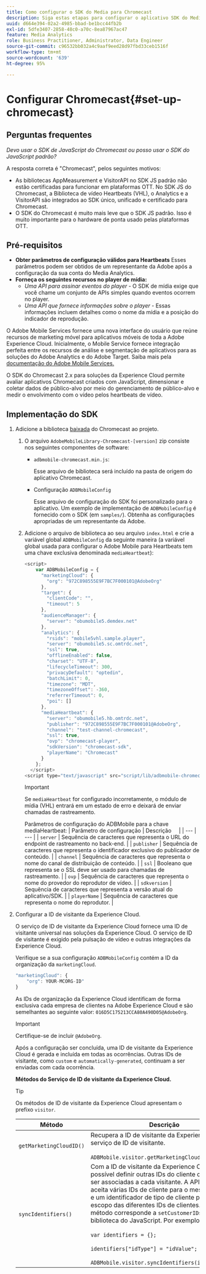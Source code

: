 ```yaml
---
title: Como configurar o SDK do Media para Chromecast
description: Siga estas etapas para configurar o aplicativo SDK do Media no Chromecast.
uuid: d664e394-02a2-4985-bbad-be1bcc44fb2b
exl-id: 5dfe3407-2858-48c0-a70c-8ea87967ac47
feature: Media Analytics
role: Business Practitioner, Administrator, Data Engineer
source-git-commit: c96532bb032a4c9aaf9eed28d97fbd33ceb1516f
workflow-type: tm+mt
source-wordcount: '639'
ht-degree: 95%

---
```


# Configurar Chromecast{#set-up-chromecast}

## Perguntas frequentes

_Devo usar o SDK de JavaScript do Chromecast ou posso usar o SDK do JavaScript padrão?_

A resposta correta é &quot;Chromecast&quot;, pelos seguintes motivos:
* As bibliotecas AppMeasurement e VisitorAPI no SDK JS padrão não estão certificadas para funcionar em plataformas OTT. No SDK JS do Chromecast, a Biblioteca de vídeo Heartbeats (VHL), o Analytics e a VisitorAPI são integrados ao SDK único, unificado e certificado para Chromecast.
* O SDK do Chromecast é muito mais leve que o SDK JS padrão. Isso é muito importante para o hardware de ponta usado pelas plataformas OTT.

## Pré-requisitos

* **Obter parâmetros de configuração válidos para Heartbeats** Esses parâmetros podem ser obtidos de um representante da Adobe após a configuração da sua conta do Media Analytics.
* **Forneça os seguintes recursos no player de mídia:**
   * *Uma API para assinar eventos do player* - O SDK de mídia exige que você chame um conjunto de APIs simples quando eventos ocorrem no player.
   * *Uma API que fornece informações sobre o player* - Essas informações incluem detalhes como o nome da mídia e a posição do indicador de reprodução.

O Adobe Mobile Services fornece uma nova interface do usuário que reúne recursos de marketing móvel para aplicativos móveis de toda a Adobe Experience Cloud. Inicialmente, o Mobile Service fornece integração perfeita entre os recursos de análise e segmentação de aplicativos para as soluções do Adobe Analytics e do Adobe Target. Saiba mais pela [documentação do Adobe Mobile Services.](https://experienceleague.adobe.com/docs/mobile-services/using/home.html)

O SDK do Chromecast 2.x para soluções da Experience Cloud permite avaliar aplicativos Chromecast criados com JavaScript, dimensionar e coletar dados de público-alvo por meio do gerenciamento de público-alvo e medir o envolvimento com o vídeo pelos heartbeats de vídeo.

## Implementação do SDK

1. Adicione a biblioteca [baixada](/help/sdk-implement/download-sdks.md#download-2x-sdks) do Chromecast ao projeto.

   1. O arquivo `AdobeMobileLibrary-Chromecast-[version]` zip consiste nos seguintes componentes de software:

      * `adbmobile-chromecast.min.js`:

         Esse arquivo de biblioteca será incluído na pasta de origem do aplicativo Chromecast.

      * Configuração `ADBMobileConfig`

         Esse arquivo de configuração do SDK foi personalizado para o aplicativo. Um exemplo de implementação de `ADBMobileConfig` é fornecido com o SDK (em `samples/`). Obtenha as configurações apropriadas de um representante da Adobe.
   1. Adicione o arquivo de biblioteca ao seu arquivo `index.html` e crie a variável global `ADBMobileConfig` da seguinte maneira (a variável global usada para configurar o Adobe Mobile para Heartbeats tem uma chave exclusiva denominada `mediaHeartbeat`):

      ```js
      <script>
          var ADBMobileConfig = {
            "marketingCloud": {
              "org": "972C898555E9F7BC7F000101@AdobeOrg"
            },
            "target": {
              "clientCode": "",
              "timeout": 5
            },
            "audienceManager": {
              "server": "obumobile5.demdex.net"
            },
            "analytics": {
              "rsids": "mobile5vhl.sample.player",
              "server": "obumobile5.sc.omtrdc.net",
              "ssl": true,
              "offlineEnabled": false,
              "charset": "UTF-8",
              "lifecycleTimeout": 300,
              "privacyDefault": "optedin",
              "batchLimit": 0,
              "timezone": "MDT",
              "timezoneOffset": -360,
              "referrerTimeout": 0,
              "poi": []
            },
            "mediaHeartbeat": {
              "server": "obumobile5.hb.omtrdc.net",
              "publisher": "972C898555E9F7BC7F000101@AdobeOrg",
              "channel": "test-channel-chromecast",
              "ssl": true,
              "ovp": "chromecast-player",
              "sdkVersion": "chromecast-sdk",
              "playerName": "Chromecast"
            }
          };
        </script>
      <script type="text/javascript" src="script/lib/adbmobile-chromecast.min.js"></script>
      ```

      >[!IMPORTANT]
      >
      >Se `mediaHeartbeat` for configurado incorretamente, o módulo de mídia (VHL) entrará em um estado de erro e deixará de enviar chamadas de rastreamento.

      Parâmetros de configuração do ADBMobile para a chave mediaHeartbeat:
   | Parâmetro de configuração | Descrição     |
   | --- | --- |
   | `server` | Sequência de caracteres que representa o URL do endpoint de rastreamento no back-end. |
   | `publisher` | Sequência de caracteres que representa o identificador exclusivo do publicador de conteúdo. |
   | `channel` | Sequência de caracteres que representa o nome do canal de distribuição de conteúdo. |
   | `ssl` | Booleano que representa se o SSL deve ser usado para chamadas de rastreamento. |
   | `ovp` | Sequência de caracteres que representa o nome do provedor do reprodutor de vídeo. |
   | `sdkversion` | Sequência de caracteres que representa a versão atual do aplicativo/SDK. |
   | `playerName` | Sequência de caracteres que representa o nome do reprodutor. |


1. Configurar a ID de visitante da Experience Cloud.

   O serviço de ID de visitante da Experience Cloud fornece uma ID de visitante universal nas soluções da Experience Cloud. O serviço de ID de visitante é exigido pela pulsação de vídeo e outras integrações da Experience Cloud.

   Verifique se a sua configuração `ADBMobileConfig` contém a ID da organização da `marketingCloud`.

   ```js
   "marketingCloud": {
       "org": YOUR-MCORG-ID"
   }
   ```

   As IDs de organização da Experience Cloud identificam de forma exclusiva cada empresa de clientes na Adobe Experience Cloud e são semelhantes ao seguinte valor: `016D5C175213CCA80A490D05@AdobeOrg`.

   >[!IMPORTANT]
   >
   >Certifique-se de incluir `@AdobeOrg`.

   Após a configuração ser concluída, uma ID de visitante da Experience Cloud é gerada e incluída em todas as ocorrências. Outras IDs de visitante, como `custom` e `automatically-generated`, continuam a ser enviadas com cada ocorrência.

   **Métodos do Serviço de ID de visitante da Experience Cloud.**

   >[!TIP]
   >
   >Os métodos de ID de visitante da Experience Cloud apresentam o prefixo `visitor`.

   | Método | Descrição |
   | --- | --- |
   | `getMarketingCloudID()` | Recupera a ID de visitante da Experience Cloud do serviço de ID de visitante.  <br/><br/>`ADBMobile.visitor.getMarketingCloudID();` |
   | `syncIdentifiers()` | Com a ID de visitante da Experience Cloud, é possível definir outras IDs do cliente que podem ser associadas a cada visitante. A API de visitante aceita várias IDs de cliente para o mesmo visitante e um identificador de tipo de cliente para separar o escopo das diferentes IDs de clientes. Este método corresponde a `setCustomerIDs()` na biblioteca do JavaScript.  Por exemplo: <br/><br/>`var identifiers = {};` <br/><br/>`identifiers["idType"] = "idValue";` <br/><br/>`ADBMobile.visitor.syncIdentifiers(identifiers);` |



<!--   **Postbacks -** For more information about configuring postbacks, see [Configure Postbacks.](https://experienceleague.adobe.com/docs/mobile-services/using/manage-app-settings-ug/configuring-app/signals.html) -->
